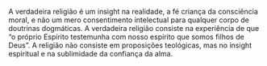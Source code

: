 ﻿A verdadeira religião é um insight na realidade, a fé criança da consciência moral, e não um mero consentimento intelectual para qualquer corpo de doutrinas dogmáticas. A verdadeira religião consiste na experiência de que “o próprio Espírito testemunha com nosso espírito que somos filhos de Deus”. A religião não consiste em proposições teológicas, mas no insight espiritual e na sublimidade da confiança da alma.